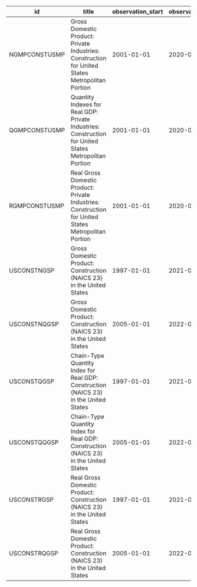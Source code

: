 | id            | title                                                                                                  | observation_start   | observation_end   |
|---------------|--------------------------------------------------------------------------------------------------------|---------------------|-------------------|
| NGMPCONSTUSMP | Gross Domestic Product: Private Industries: Construction for United States Metropolitan Portion        | 2001-01-01          | 2020-01-01        |
| QGMPCONSTUSMP | Quantity Indexes for Real GDP: Private Industries: Construction for United States Metropolitan Portion | 2001-01-01          | 2020-01-01        |
| RGMPCONSTUSMP | Real Gross Domestic Product: Private Industries: Construction for United States Metropolitan Portion   | 2001-01-01          | 2020-01-01        |
| USCONSTNGSP   | Gross Domestic Product: Construction (NAICS 23) in the United States                                   | 1997-01-01          | 2021-01-01        |
| USCONSTNQGSP  | Gross Domestic Product: Construction (NAICS 23) in the United States                                   | 2005-01-01          | 2022-04-01        |
| USCONSTQGSP   | Chain-Type Quantity Index for Real GDP: Construction (NAICS 23) in the United States                   | 1997-01-01          | 2021-01-01        |
| USCONSTQQGSP  | Chain-Type Quantity Index for Real GDP: Construction (NAICS 23) in the United States                   | 2005-01-01          | 2022-04-01        |
| USCONSTRGSP   | Real Gross Domestic Product: Construction (NAICS 23) in the United States                              | 1997-01-01          | 2021-01-01        |
| USCONSTRQGSP  | Real Gross Domestic Product: Construction (NAICS 23) in the United States                              | 2005-01-01          | 2022-04-01        |